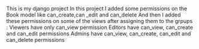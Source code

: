 This is my django project
In this project I added some permissions on the Book model like can_create,can _edit and can_delete 
And then I added these permissions on some of the views after assigning them to the grpups :
Viewers have only can_view permission
Editors have can_view, can_create and can_edit permissions 
Admins have can_view, can_create, can_edit and can_delete permissions 

